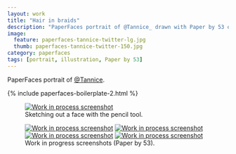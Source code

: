 ```yaml
---
layout: work
title: "Hair in braids"
description: "PaperFaces portrait of @Tannice_ drawn with Paper by 53 on an iPad."
image: 
  feature: paperfaces-tannice-twitter-lg.jpg
  thumb: paperfaces-tannice-twitter-150.jpg
category: paperfaces
tags: [portrait, illustration, Paper by 53]
---
```


PaperFaces portrait of <a href="http://twitter.com/Tannice_">@Tannice</a>.

{% include paperfaces-boilerplate-2.html %}

<figure>
	<a href="{{ site.url }}/images/paperfaces-tannice-process-1-lg.jpg"><img src="{{ site.url }}/images/paperfaces-tannice-process-1-750.jpg" alt="Work in process screenshot"></a>
	<figcaption>Sketching out a face with the pencil tool.</figcaption>
</figure>

<figure class="half">
	<a href="{{ site.url }}/images/paperfaces-tannice-process-2-lg.jpg"><img src="{{ site.url }}/images/paperfaces-tannice-process-2-600.jpg" alt="Work in process screenshot"></a>
	<a href="{{ site.url }}/images/paperfaces-tannice-process-3-lg.jpg"><img src="{{ site.url }}/images/paperfaces-tannice-process-3-600.jpg" alt="Work in process screenshot"></a>
	<a href="{{ site.url }}/images/paperfaces-tannice-process-4-lg.jpg"><img src="{{ site.url }}/images/paperfaces-tannice-process-4-600.jpg" alt="Work in process screenshot"></a>
	<a href="{{ site.url }}/images/paperfaces-tannice-process-5-lg.jpg"><img src="{{ site.url }}/images/paperfaces-tannice-process-5-600.jpg" alt="Work in process screenshot"></a>
	<figcaption>Work in progress screenshots (Paper by 53).</figcaption>
</figure>